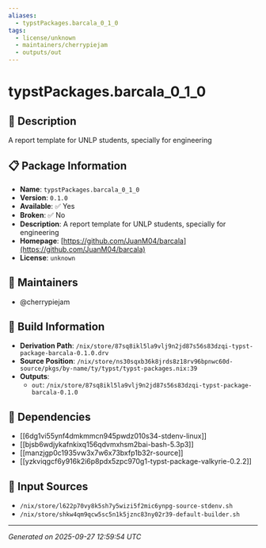 ```yaml
---
aliases:
  - typstPackages.barcala_0_1_0
tags:
  - license/unknown
  - maintainers/cherrypiejam
  - outputs/out
---
```


# typstPackages.barcala_0_1_0

## 📝 Description

A report template for UNLP students, specially for engineering

## 📋 Package Information

- **Name**: `typstPackages.barcala_0_1_0`
- **Version**: `0.1.0`
- **Available**: ✅ Yes
- **Broken**: ✅ No
- **Description**: A report template for UNLP students, specially for engineering
- **Homepage**: [https://github.com/JuanM04/barcala](https://github.com/JuanM04/barcala)
- **License**: `unknown`
## 👥 Maintainers

- @cherrypiejam


## 🔧 Build Information

- **Derivation Path**: `/nix/store/87sq8ikl5la9vlj9n2jd87s56s83dzqi-typst-package-barcala-0.1.0.drv`
- **Source Position**: `/nix/store/ns30sqxb36k8jrds8z18rv96bpnwc60d-source/pkgs/by-name/ty/typst/typst-packages.nix:39`
- **Outputs**:
  - `out`:  `/nix/store/87sq8ikl5la9vlj9n2jd87s56s83dzqi-typst-package-barcala-0.1.0`

## 🔗 Dependencies

- [[6dg1vi55ynf4dmkmmcn945pwdz010s34-stdenv-linux]]
- [[bjsb6wdjykafnkixq156qdvmxhsm2bai-bash-5.3p3]]
- [[manzjgp0c1935vw3x7w6x73bxfp1b32r-source]]
- [[yzkviqgcf6y916k2i6p8pdx5zpc970g1-typst-package-valkyrie-0.2.2]]

## 📁 Input Sources

- `/nix/store/l622p70vy8k5sh7y5wizi5f2mic6ynpg-source-stdenv.sh`
- `/nix/store/shkw4qm9qcw5sc5n1k5jznc83ny02r39-default-builder.sh`

---
*Generated on 2025-09-27 12:59:54 UTC*
